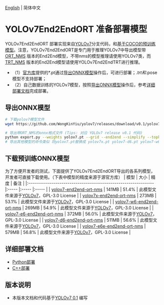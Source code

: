 [English](README.md) | 简体中文
# YOLOv7End2EndORT 准备部署模型

YOLOv7End2EndORT 部署实现来自[YOLOv7](https://github.com/WongKinYiu/yolov7/tree/v0.1)分支代码，和[基于COCO的预训练模型](https://github.com/WongKinYiu/yolov7/releases/tag/v0.1)。注意，YOLOv7End2EndORT是专门用于推理YOLOv7中导出模型带[ORT_NMS](https://github.com/WongKinYiu/yolov7/blob/main/models/experimental.py#L87) 版本的End2End模型，不带nms的模型推理请使用YOLOv7类，而 [TRT_NMS](https://github.com/WongKinYiu/yolov7/blob/main/models/experimental.py#L111) 版本的End2End模型请使用YOLOv7End2EndTRT进行推理。

  - （1）[官方库](https://github.com/WongKinYiu/yolov7/releases/tag/v0.1)提供的*.pt通过[导出ONNX模型](#导出ONNX模型)操作后，可进行部署；*.trt和*.pose模型不支持部署；
  - （2）自己数据训练的YOLOv7模型，按照[导出ONNX模型](#%E5%AF%BC%E5%87%BAONNX%E6%A8%A1%E5%9E%8B)操作后，参考[详细部署文档](#详细部署文档)完成部署。


## 导出ONNX模型

```bash
# 下载yolov7模型文件
wget https://github.com/WongKinYiu/yolov7/releases/download/v0.1/yolov7.pt

# 导出带ORT_NMS的onnx格式文件 (Tips: 对应 YOLOv7 release v0.1 代码)
python export.py --weights yolov7.pt --grid --end2end --simplify --topk-all 100 --iou-thres 0.65 --conf-thres 0.35 --img-size 640 640 --max-wh 640
# 导出其他模型的命令类似 将yolov7.pt替换成 yolov7x.pt yolov7-d6.pt yolov7-w6.pt ...
```

## 下载预训练ONNX模型

为了方便开发者的测试，下面提供了YOLOv7End2EndORT导出的各系列模型，开发者可直接下载使用。（下表中模型的精度来源于源官方库）
| 模型                                                               | 大小    | 精度    | 备注 |
|:---------------------------------------------------------------- |:----- |:----- |:----- |
| [yolov7-end2end-ort-nms](https://bj.bcebos.com/paddlehub/fastdeploy/yolov7-end2end-ort-nms.onnx) | 141MB | 51.4% | 此模型文件来源于[YOLOv7](https://github.com/WongKinYiu/yolov7)，GPL-3.0 License |
| [yolov7x-end2end-ort-nms](https://bj.bcebos.com/paddlehub/fastdeploy/yolov7x-end2end-ort-nms.onnx) | 273MB | 53.1% | 此模型文件来源于[YOLOv7](https://github.com/WongKinYiu/yolov7)，GPL-3.0 License |
| [yolov7-w6-end2end-ort-nms](https://bj.bcebos.com/paddlehub/fastdeploy/yolov7-w6-end2end-ort-nms.onnx) | 269MB | 54.9% | 此模型文件来源于[YOLOv7](https://github.com/WongKinYiu/yolov7)，GPL-3.0 License |
| [yolov7-e6-end2end-ort-nms](https://bj.bcebos.com/paddlehub/fastdeploy/yolov7-e6-end2end-ort-nms.onnx) | 372MB | 56.0% | 此模型文件来源于[YOLOv7](https://github.com/WongKinYiu/yolov7)，GPL-3.0 License |
| [yolov7-d6-end2end-ort-nms](https://bj.bcebos.com/paddlehub/fastdeploy/yolov7-d6-end2end-ort-nms.onnx) | 511MB | 56.6% | 此模型文件来源于[YOLOv7](https://github.com/WongKinYiu/yolov7)，GPL-3.0 License |
| [yolov7-e6e-end2end-ort-nms](https://bj.bcebos.com/paddlehub/fastdeploy/yolov7-e6e-end2end-ort-nms.onnx) | 579MB | 56.8% | 此模型文件来源于[YOLOv7](https://github.com/WongKinYiu/yolov7)，GPL-3.0 License |


## 详细部署文档

- [Python部署](python)
- [C++部署](cpp)


## 版本说明

- 本版本文档和代码基于[YOLOv7 0.1](https://github.com/WongKinYiu/yolov7/tree/v0.1) 编写
